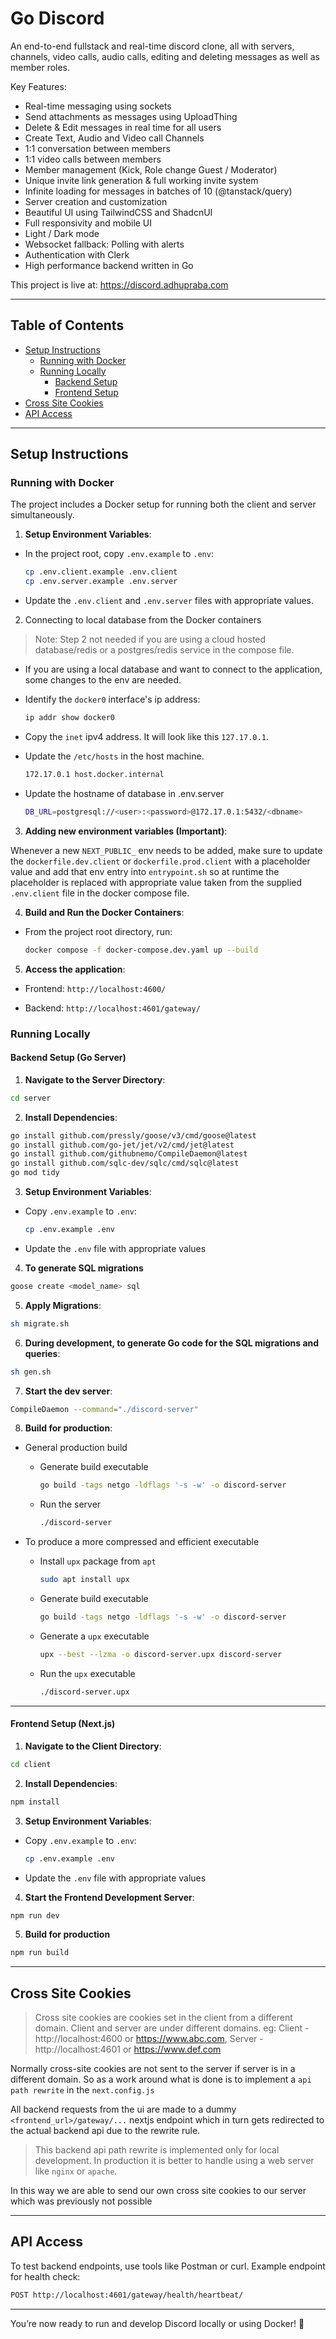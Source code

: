# Go Discord

An end-to-end fullstack and real-time discord clone, all with servers, channels, video
calls, audio calls, editing and deleting messages as well as member roles.

Key Features:

- Real-time messaging using sockets
- Send attachments as messages using UploadThing
- Delete & Edit messages in real time for all users
- Create Text, Audio and Video call Channels
- 1:1 conversation between members
- 1:1 video calls between members
- Member management (Kick, Role change Guest / Moderator)
- Unique invite link generation & full working invite system
- Infinite loading for messages in batches of 10 (@tanstack/query)
- Server creation and customization
- Beautiful UI using TailwindCSS and ShadcnUI
- Full responsivity and mobile UI
- Light / Dark mode
- Websocket fallback: Polling with alerts
- Authentication with Clerk
- High performance backend written in Go

This project is live at: https://discord.adhupraba.com

---

## **Table of Contents**

- [Setup Instructions](#setup-instructions)
  - [Running with Docker](#running-with-docker)
  - [Running Locally](#running-locally)
    - [Backend Setup](#backend-setup-django-server)
    - [Frontend Setup](#frontend-setup-react-client)
- [Cross Site Cookies](#cross-site-cookies)
- [API Access](#api-access)

---

## **Setup Instructions**

### **Running with Docker**

The project includes a Docker setup for running both the client and server simultaneously.

1. **Setup Environment Variables**:

- In the project root, copy `.env.example` to `.env`:

  ```bash
  cp .env.client.example .env.client
  cp .env.server.example .env.server
  ```

- Update the `.env.client` and `.env.server` files with appropriate values.

2. Connecting to local database from the Docker containers

> Note: Step 2 not needed if you are using a cloud hosted database/redis or a postgres/redis service in the compose file.

- If you are using a local database and want to connect to the application, some changes to the env are needed.

- Identify the `docker0` interface's ip address:

  ```bash
  ip addr show docker0
  ```

- Copy the `inet` ipv4 address. It will look like this `127.17.0.1`.

- Update the `/etc/hosts` in the host machine.

  ```bash
  172.17.0.1 host.docker.internal
  ```

- Update the hostname of database in .env.server

  ```bash
  DB_URL=postgresql://<user>:<password>@172.17.0.1:5432/<dbname>
  ```

3. **Adding new environment variables (Important)**:

Whenever a new `NEXT_PUBLIC_` env needs to be added, make sure to update the `dockerfile.dev.client` or `dockerfile.prod.client` with a placeholder value and add that env entry into `entrypoint.sh` so at runtime the placeholder is replaced with appropriate value taken from the supplied `.env.client` file in the docker compose file.

4. **Build and Run the Docker Containers**:

- From the project root directory, run:

  ```bash
  docker compose -f docker-compose.dev.yaml up --build
  ```

5. **Access the application**:

- Frontend: `http://localhost:4600/`

- Backend: `http://localhost:4601/gateway/`

### **Running Locally**

#### **Backend Setup (Go Server)**

1. **Navigate to the Server Directory**:

```bash
cd server
```

2. **Install Dependencies**:

```bash
go install github.com/pressly/goose/v3/cmd/goose@latest
go install github.com/go-jet/jet/v2/cmd/jet@latest
go install github.com/githubnemo/CompileDaemon@latest
go install github.com/sqlc-dev/sqlc/cmd/sqlc@latest
go mod tidy
```

3. **Setup Environment Variables**:

- Copy `.env.example` to `.env`:

  ```bash
  cp .env.example .env
  ```

- Update the `.env` file with appropriate values

4. **To generate SQL migrations**

```bash
goose create <model_name> sql
```

5. **Apply Migrations**:

```bash
sh migrate.sh
```

6. **During development, to generate Go code for the SQL migrations and queries**:

```bash
sh gen.sh
```

7. **Start the dev server**:

```bash
CompileDaemon --command="./discord-server"
```

8. **Build for production**:

- General production build

  - Generate build executable

    ```bash
    go build -tags netgo -ldflags '-s -w' -o discord-server
    ```

  - Run the server

    ```bash
    ./discord-server
    ```

- To produce a more compressed and efficient executable

  - Install `upx` package from `apt`

    ```bash
    sudo apt install upx
    ```

  - Generate build executable

    ```bash
    go build -tags netgo -ldflags '-s -w' -o discord-server
    ```

  - Generate a `upx` executable

    ```bash
    upx --best --lzma -o discord-server.upx discord-server
    ```

  - Run the `upx` executable

    ```bash
    ./discord-server.upx
    ```

---

#### **Frontend Setup (Next.js)**

1. **Navigate to the Client Directory**:

```bash
cd client
```

2. **Install Dependencies**:

```bash
npm install
```

3. **Setup Environment Variables**:

- Copy `.env.example` to `.env`:

  ```bash
  cp .env.example .env
  ```

- Update the `.env` file with appropriate values

4. **Start the Frontend Development Server**:

```bash
npm run dev
```

5. **Build for production**

```bash
npm run build
```

---

## **Cross Site Cookies**

> Cross site cookies are cookies set in the client from a different domain. Client and server are under different domains. eg: Client - http://localhost:4600 or https://www.abc.com, Server - http://localhost:4601 or https://www.def.com

Normally cross-site cookies are not sent to the server if server is in a different domain. So as a work around what is done is to implement a `api path rewrite` in the `next.config.js`

All backend requests from the ui are made to a dummy `<frontend_url>/gateway/...` nextjs endpoint which in turn gets redirected to the actual backend api due to the rewrite rule.

> This backend api path rewrite is implemented only for local development. In production it is better to handle using a web server like `nginx` or `apache`.

In this way we are able to send our own cross site cookies to our server which was previously not possible

---

## **API Access**

To test backend endpoints, use tools like Postman or curl.
Example endpoint for health check:

```bash
POST http://localhost:4601/gateway/health/heartbeat/
```

---

You’re now ready to run and develop Discord locally or using Docker! 🚀
